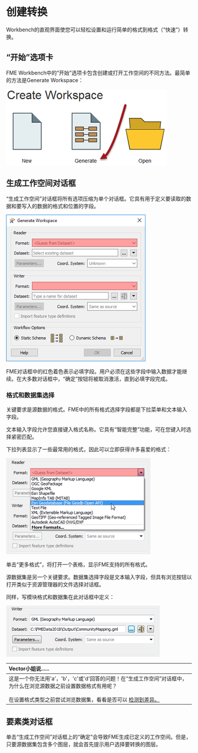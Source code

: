 # 创建转换

Workbench的直观界面使您可以轻松设置和运行简单的格式到格式（“快速”）转换。

## “开始”选项卡

FME Workbench中的“开始”选项卡包含创建或打开工作空间的不同方法。最简单的方法是Generate Workspace：

[![](../../.gitbook/assets/img1.015.gettingstarted.png)](https://github.com/safesoftware/FMETraining/blob/FME-Desktop-Data-Integration-2018/Integration2LabDemonstration/Images/Img1.015.GettingStarted.png)

## 生成工作空间对话框

“生成工作空间”对话框将所有选项压缩为单个对话框。它具有用于定义要读取的数据和要写入的数据的格式和位置的字段。

[![](../../.gitbook/assets/img1.016.generateworkspacedialog.png)](https://github.com/safesoftware/FMETraining/blob/FME-Desktop-Data-Integration-2018/Integration2LabDemonstration/Images/Img1.016.GenerateWorkspaceDialog.png)

FME对话框中的红色着色表示必填字段。用户必须在这些字段中输入数据才能继续。在大多数对话框中，“确定”按钮将被取消激活，直到必填字段完成。

### 格式和数据集选择

关键要求是源数据的格式。FME中的所有格式选择字段都是下拉菜单和文本输入字段。

文本输入字段允许您直接键入格式名称。它具有“智能完整”功能，可在您键入时选择紧密匹配。

下拉列表显示了一些最常用的格式，因此可以立即获得许多喜爱的格式：

[![](../../.gitbook/assets/img1.017.formatselect.png)](https://github.com/safesoftware/FMETraining/blob/FME-Desktop-Data-Integration-2018/Integration2LabDemonstration/Images/Img1.017.FormatSelect.png)

单击“更多格式”，将打开一个表格，显示FME支持的所有格式。

源数据集是另一个关键要求。数据集选择字段是文本输入字段，但具有浏览按钮以打开类似于资源管理器的文件选择对话框。

同样，写模块格式和数据集在此对话框中定义：

[![](../../.gitbook/assets/img1.017b.writerdefs.png)](https://github.com/safesoftware/FMETraining/blob/FME-Desktop-Data-Integration-2018/Integration2LabDemonstration/Images/Img1.017b.WriterDefs.png)

|  Vector小姐说...... |
| :--- |
|  这是一个你无法用'a'，'b'，'c'或'd'回答的问题！在“生成工作空间”对话框中，为什么在浏览源数据之前设置数据格式有用呢？  <br><br>在设置格式类型之前尝试浏览数据集，看看是否可以 [检测到差异。](http://52.73.3.37/fmedatastreaming/Manual/QAResponse2017.fmw?chapter=1&question=7&answer=1&DestDataset_TEXTLINE=C%3A%5CFMEOutput%5CQAResponse.html) |

## 要素类对话框

单击“生成工作空间”对话框上的“确定”会导致FME生成已定义的工作空间。但是，只要源数据集包含多个图层，就会首先提示用户选择要转换的图层。

